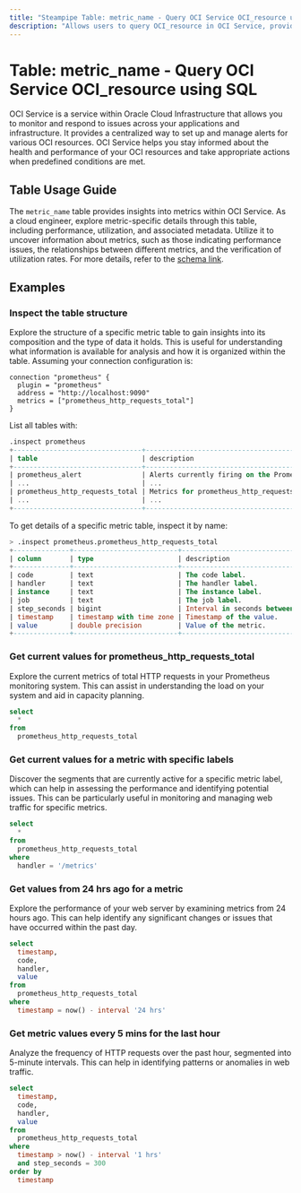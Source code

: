 ```yaml
---
title: "Steampipe Table: metric_name - Query OCI Service OCI_resource using SQL"
description: "Allows users to query OCI_resource in OCI Service, providing insights into specific metrics and potential anomalies."
---
```


# Table: metric_name - Query OCI Service OCI_resource using SQL

OCI Service is a service within Oracle Cloud Infrastructure that allows you to monitor and respond to issues across your applications and infrastructure. It provides a centralized way to set up and manage alerts for various OCI resources. OCI Service helps you stay informed about the health and performance of your OCI resources and take appropriate actions when predefined conditions are met.

## Table Usage Guide

The `metric_name` table provides insights into metrics within OCI Service. As a cloud engineer, explore metric-specific details through this table, including performance, utilization, and associated metadata. Utilize it to uncover information about metrics, such as those indicating performance issues, the relationships between different metrics, and the verification of utilization rates. For more details, refer to the [schema link](https://hub.steampipe.io/plugins/turbot/prometheus/tables/metric_name).

## Examples

### Inspect the table structure
Explore the structure of a specific metric table to gain insights into its composition and the type of data it holds. This is useful for understanding what information is available for analysis and how it is organized within the table.
Assuming your connection configuration is:
```hcl
connection "prometheus" {
  plugin = "prometheus"
  address = "http://localhost:9090"
  metrics = ["prometheus_http_requests_total"]
}
```

List all tables with:

```sql
.inspect prometheus
+--------------------------------+---------------------------------------------------+
| table                          | description                                       |
+--------------------------------+---------------------------------------------------+
| prometheus_alert               | Alerts currently firing on the Prometheus server. |
| ...                            | ...                                               |
| prometheus_http_requests_total | Metrics for prometheus_http_requests_total.       |
| ...                            | ...                                               |
+--------------------------------+---------------------------------------------------+
```

To get details of a specific metric table, inspect it by name:
```sql
> .inspect prometheus.prometheus_http_requests_total
+--------------+--------------------------+----------------------------------------------------------------+
| column       | type                     | description                                                    |
+--------------+--------------------------+----------------------------------------------------------------+
| code         | text                     | The code label.                                                |
| handler      | text                     | The handler label.                                             |
| instance     | text                     | The instance label.                                            |
| job          | text                     | The job label.                                                 |
| step_seconds | bigint                   | Interval in seconds between metric values. Default 60 seconds. |
| timestamp    | timestamp with time zone | Timestamp of the value.                                        |
| value        | double precision         | Value of the metric.                                           |
+--------------+--------------------------+----------------------------------------------------------------+
```

### Get current values for prometheus_http_requests_total
Explore the current metrics of total HTTP requests in your Prometheus monitoring system. This can assist in understanding the load on your system and aid in capacity planning.

```sql
select
  *
from
  prometheus_http_requests_total
```

### Get current values for a metric with specific labels
Discover the segments that are currently active for a specific metric label, which can help in assessing the performance and identifying potential issues. This can be particularly useful in monitoring and managing web traffic for specific metrics.

```sql
select
  *
from
  prometheus_http_requests_total
where
  handler = '/metrics'
```

### Get values from 24 hrs ago for a metric
Explore the performance of your web server by examining metrics from 24 hours ago. This can help identify any significant changes or issues that have occurred within the past day.

```sql
select
  timestamp,
  code,
  handler,
  value
from
  prometheus_http_requests_total
where
  timestamp = now() - interval '24 hrs'
```

### Get metric values every 5 mins for the last hour
Analyze the frequency of HTTP requests over the past hour, segmented into 5-minute intervals. This can help in identifying patterns or anomalies in web traffic.

```sql
select
  timestamp,
  code,
  handler,
  value
from
  prometheus_http_requests_total
where
  timestamp > now() - interval '1 hrs'
  and step_seconds = 300
order by
  timestamp
```